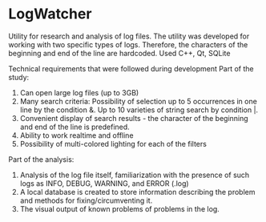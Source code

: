 # LogWatcher
Utility for research and analysis of log files.
The utility was developed for working with two specific types of logs. Therefore, the characters of the beginning and end of the line are hardcoded.
Used C++, Qt, SQLite

Technical requirements that were followed during development
Part of the study:
1. Can open large log files (up to 3GB)
2. Many search criteria:
Possibility of selection up to 5 occurrences in one line by the condition &.
Up to 10 varieties of string search by condition |.
3. Convenient display of search results - the character of the beginning and end of the line is predefined.
4. Ability to work realtime and offline
5. Possibility of multi-colored lighting for each of the filters

Part of the analysis:
1. Analysis of the log file itself, familiarization with the presence of such logs as INFO, DEBUG, WARNING, and ERROR (.log)
2. A local database is created to store information describing the problem and methods for fixing/circumventing it.
3. The visual output of known problems of problems in the log.
